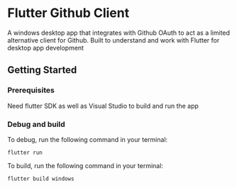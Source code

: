 # Flutter Github Client

A windows desktop app that integrates with Github OAuth to act as a limited alternative client for Github. Built to understand and work with Flutter for desktop app development

## Getting Started

### Prerequisites
Need flutter SDK as well as Visual Studio to build and run the app

### Debug and build

To debug, run the following command in your terminal:
```
flutter run
```
To build, run the following command in your terminal:
```
flutter build windows
```